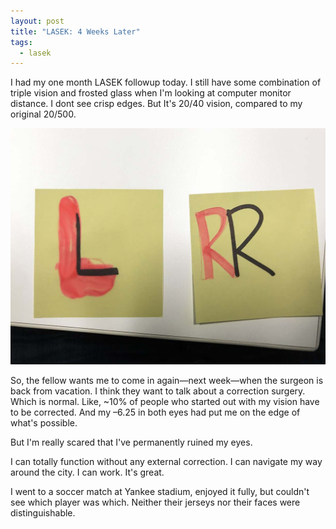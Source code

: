 ```yaml
---
layout: post
title: "LASEK: 4 Weeks Later"
tags:
  - lasek
---
```

<style>
  .post-content a:link {
    text-decoration: underline;
  }
  .post-content a:visited {
    text-decoration: underline;
  }
  .post-content a:hover {
    text-decoration: none;
  }
  .post-content a:active {
    text-decoration: none;
  }
</style>

I had my one month LASEK followup today.
I still have some combination of triple vision and frosted glass
when I'm looking at computer monitor distance. I dont see crisp edges.
But It's 20/40 vision, compared to my original 20/500.

![My drawing of the blurriness / double-vision in each eye](/assets/img/2017-07-13-blurriness.jpg)

So, the fellow wants me to come in again&mdash;next week&mdash;when the surgeon is back from vacation.
I think they want to talk about a correction surgery.
Which is normal.
Like, ~10% of people who started out with my vision have to be corrected.
And my &ndash;6.25 in both eyes had put me on the edge of what's possible.

But I'm really scared that I've permanently ruined my eyes.

I can totally function without any external correction.
I can navigate my way around the city.
I can work.
It's great.

I went to a soccer match at Yankee stadium,
enjoyed it fully,
but couldn't see which player was which.
Neither their jerseys nor their faces were distinguishable.
